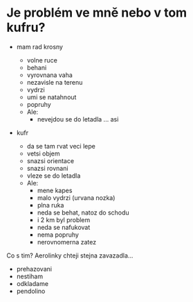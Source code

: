 # Je problém ve mně nebo v tom kufru?

- mam rad krosny
    - volne ruce
    - behani
    - vyrovnana vaha
    - nezavisle na terenu
    - vydrzi
    - umi se natahnout
    - popruhy
    - Ale: 
        - nevejdou se do letadla ... asi

- kufr
    - da se tam rvat veci lepe
    - vetsi objem
    - snazsi orientace
    - snazsi rovnani
    - vleze se do letadla
    - Ale:
        - mene kapes
        - malo vydrzi (urvana nozka)
        - plna ruka
        - neda se behat, natoz do schodu
        - i 2 km byl problem
        - neda se nafukovat
        - nema popruhy
        - nerovnomerna zatez

Co s tim? Aerolinky chteji stejna zavazadla...


- prehazovani
- nestiham
- odkladame
- pendolino
